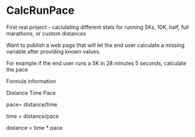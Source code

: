 # CalcRunPace
First real project - caclulating different stats for running 5Ks, 10K, half, full marathons, or custom distances

Want to publish a web page that will let the end user calculate a missing variable after providing known values.

For example if the end user runs a 5K in 28 minutes 5 seconds, calculate the pace

Formula information

Distance
Time
Pace

pace= distance/time

time = distance/pace

distance = time * pace
